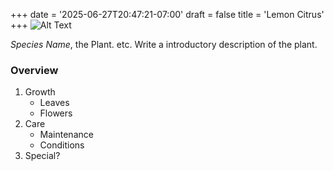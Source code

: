 +++
date = '2025-06-27T20:47:21-07:00'
draft = false
title = 'Lemon Citrus'
+++
![Alt Text](template.jpeg)

*Species Name*, the Plant. etc. Write a introductory description of the plant.

### Overview
1. Growth
    - Leaves
    - Flowers
2. Care
    - Maintenance 
    - Conditions 
3. Special?

